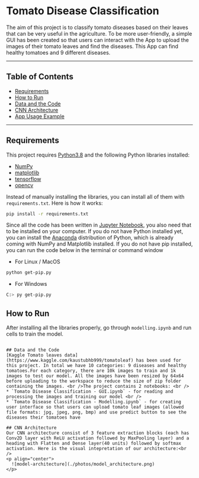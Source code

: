 # Tomato Disease Classification
The aim of this project is to classify tomato diseases based on their leaves that can be very useful in the agriculture. To be more user-friendly, a simple GUI has been created so that users can interact with the App to upload the images of their tomato leaves and find the diseases. This App can find healthy tomatoes and 9 different diseases.

---
## Table of Contents
- [Requirements](#requirements)
- [How to Run](#how-to-run)
- [Data and the Code](#data-and-the-code)
- [CNN Architecture](#cnn-architecture)
- [App Usage Example](#app-usage)
---
## Requirements
This project requires [Python3.8](https://www.python.org/downloads/release/python-380/) and the following Python libraries installed:
- [NumPy](https://numpy.org/)
- [matplotlib](https://matplotlib.org/)
- [tensorflow](https://www.tensorflow.org/)
- [opencv](https://opencv.org/)

Instead of manually installing the libraries, you can install all of them with `requirements.txt`. Here is how it works:<br />
```bash
pip install -r requirements.txt
```
Since all the code has been written in [Jupyter Notebook](http://jupyter.org/install.html), you also need that to be installed on your computer.
If you do not have Python installed yet, you can install the [Anaconda](https://www.anaconda.com/download/) distribution of Python, which is already coming with NumPy and Matplotlib installed.
If you do not have pip installed, you can run the code below in the terminal or command window
- For Linux / MacOS
```bash
python get-pip.py
```
- For Windows
```bash
C:> py get-pip.py
```

## How to Run
After installing all the libraries properly, go through `modelling.ipynb` and run cells to train the model.
```

## Data and the Code
[Kaggle Tomato leaves data](https://www.kaggle.com/kaustubhb999/tomatoleaf) has been used for this project. In total we have 10 categories: 9 diseases and healthy tomatoes.For each category, there are 10k images to train and 1k images to test our model. All the images have been resized by 64x64 before uploading to the workspace to reduce the size of zip folder containing the images. <br />The project contains 2 notebooks: <br />
* `Tomato Disease Classification - GUI.ipynb` - for reading and processing the images and training our model <br />
* `Tomato Disease Classification - Modelling.ipynb` - for creating user interface so that users can upload tomato leaf images (allowed file formats: jpg, jpeg, png, bmp) and use predict button to see the diseases their tomatoes have

## CNN Architecture
Our CNN architecture consist of 3 feature extraction blocks (each has Conv2D layer with ReLU activation followed by MaxPooling layer) and a heading with Flatten and Dense layer(40 units) followed by softmax activation. Here is the visual intepretation of our architecture:<br />
<p align="center">
  ![model-architecture](./photos/model_architecture.png)
</p>
